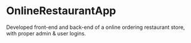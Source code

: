 ﻿# OnlineRestaurantApp
Developed front-end and back-end of a online ordering restaurant store, with proper admin & user logins.
